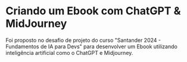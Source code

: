 # Criando um Ebook com ChatGPT & MidJourney

Foi proposto no desafio de projeto do curso "Santander 2024 - Fundamentos de IA para Devs" para desenvolver um Ebook utilizando inteligência artificial como o ChatGPT e Midjourney.